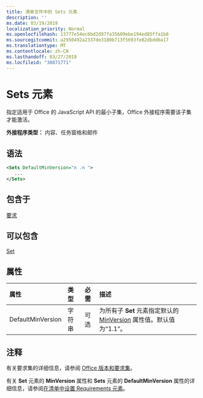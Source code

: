 ```yaml
---
title: 清单文件中的 Sets 元素
description: ''
ms.date: 03/19/2019
localization_priority: Normal
ms.openlocfilehash: 13777e54ec6bd2d97fa35609ebe194ed85ffa1b8
ms.sourcegitcommit: a2950492a2337de3180b713f5693fe82dbdd6a17
ms.translationtype: MT
ms.contentlocale: zh-CN
ms.lasthandoff: 03/27/2019
ms.locfileid: "30871771"
---
```

# <a name="sets-element"></a>Sets 元素

指定适用于 Office 的 JavaScript API 的最小子集，Office 外接程序需要该子集才能激活。

**外接程序类型：** 内容、任务窗格和邮件

## <a name="syntax"></a>语法

```XML
<Sets DefaultMinVersion="n .n ">
   ...
</Sets>
```

## <a name="contained-in"></a>包含于

[要求](requirements.md)

## <a name="can-contain"></a>可以包含

[Set](set.md)

## <a name="attributes"></a>属性

|**属性**|**类型**|**必需**|**描述**|
|:-----|:-----|:-----|:-----|
|DefaultMinVersion|字符串|可选|为所有子 **Set** 元素指定默认的 [MinVersion](set.md) 属性值。默认值为“1.1”。|

## <a name="remarks"></a>注释

有关要求集的详细信息，请参阅 [Office 版本和要求集](/office/dev/add-ins/develop/office-versions-and-requirement-sets)。

有关 **Set** 元素的 **MinVersion** 属性和 **Sets** 元素的 **DefaultMinVersion** 属性的详细信息，请参阅[在清单中设置 Requirements 元素](/office/dev/add-ins/develop/specify-office-hosts-and-api-requirements#set-the-requirements-element-in-the-manifest)。

